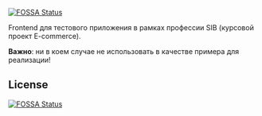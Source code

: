 [![FOSSA Status](https://app.fossa.com/api/projects/git%2Bgithub.com%2Fti7%2Fnecommerce-frontend.svg?type=shield)](https://app.fossa.com/projects/git%2Bgithub.com%2Fti7%2Fnecommerce-frontend?ref=badge_shield)

Frontend для тестового приложения в рамках профессии SIB (курсовой проект E-commerce).

**Важно**: ни в коем случае не использовать в качестве примера для реализации!


## License
[![FOSSA Status](https://app.fossa.com/api/projects/git%2Bgithub.com%2Fti7%2Fnecommerce-frontend.svg?type=large)](https://app.fossa.com/projects/git%2Bgithub.com%2Fti7%2Fnecommerce-frontend?ref=badge_large)